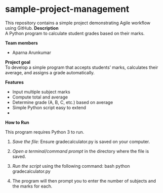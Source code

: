 # sample-project-management
This repository contains a simple project demonstrating Agile workflow using GitHub.
**Description**  
A Python program to calculate student grades based on their marks.

**Team members**  
- Aparna Arunkumar

**Project goal**  
To develop a simple program that accepts students’ marks, calculates their average, and assigns a grade automatically.

**Features**
- Input multiple subject marks  
- Compute total and average  
- Determine grade (A, B, C, etc.) based on average  
- Simple Python script easy to extend
- 
**How to Run**

This program requires Python 3 to run.

1.  *Save the file:* Ensure gradecalculator.py is saved on your computer.
2.  *Open a terminal/command prompt* in the directory where the file is saved.
3.  *Run the script* using the following command:
    bash
    python gradecalculator.py
    
4.  The program will then prompt you to enter the number of subjects and the marks for each.
